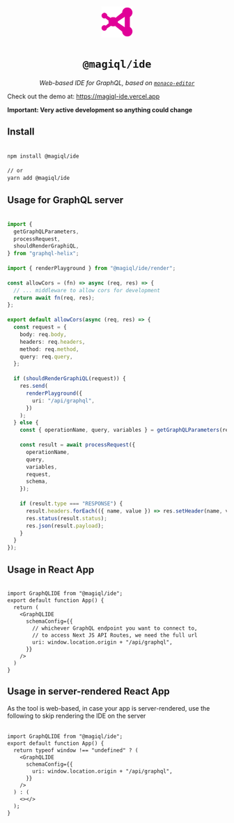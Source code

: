 <p align="center">
   <img src="./public/logo.svg" width=72 />
<h1  align="center"><code margin="0">@magiql/ide</code></h1><p align="center"><i>Web-based IDE for GraphQL, based on <code><a href="https://github.com/FormidableLabs/monaco-editor">monaco-editor</a></code></i></p>
</p>


<div>
  
Check out the demo at: https://magiql-ide.vercel.app

**Important: Very active development so anything could change**

## Install

```bash

npm install @magiql/ide

// or 
yarn add @magiql/ide
```

## Usage for GraphQL server

```typescript

import {
  getGraphQLParameters,
  processRequest,
  shouldRenderGraphiQL,
} from "graphql-helix";

import { renderPlayground } from "@magiql/ide/render";

const allowCors = (fn) => async (req, res) => {
  // ... middleware to allow cors for development
  return await fn(req, res);
};

export default allowCors(async (req, res) => {
  const request = {
    body: req.body,
    headers: req.headers,
    method: req.method,
    query: req.query,
  };

  if (shouldRenderGraphiQL(request)) {
    res.send(
      renderPlayground({
        uri: "/api/graphql",
      })
    );
  } else {
    const { operationName, query, variables } = getGraphQLParameters(request);

    const result = await processRequest({
      operationName,
      query,
      variables,
      request,
      schema,
    });

    if (result.type === "RESPONSE") {
      result.headers.forEach(({ name, value }) => res.setHeader(name, value));
      res.status(result.status);
      res.json(result.payload);
    }
  }
});

```

## Usage in React App

```tsx

import GraphQLIDE from "@magiql/ide";
export default function App() {
  return (
    <GraphQLIDE
      schemaConfig={{
        // whichever GraphQL endpoint you want to connect to,
        // to access Next JS API Routes, we need the full url
        uri: window.location.origin + "/api/graphql",
      }}
    />
  )
}
```

## Usage in server-rendered React App 

As the tool is web-based, in case your app is server-rendered, use the following to skip rendering the IDE on the server

```tsx

import GraphQLIDE from "@magiql/ide";
export default function App() {
  return typeof window !== "undefined" ? (
    <GraphQLIDE
      schemaConfig={{
        uri: window.location.origin + "/api/graphql",
      }}
    />
  ) : (
    <></>
  );
}
```
